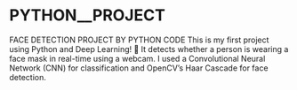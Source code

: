# PYTHON__PROJECT
FACE DETECTION PROJECT BY PYTHON CODE 
This is my first project using Python and Deep Learning! 🎉
It detects whether a person is wearing a face mask in real-time using a webcam. I used a Convolutional Neural Network (CNN) for classification and OpenCV’s Haar Cascade for face detection.
